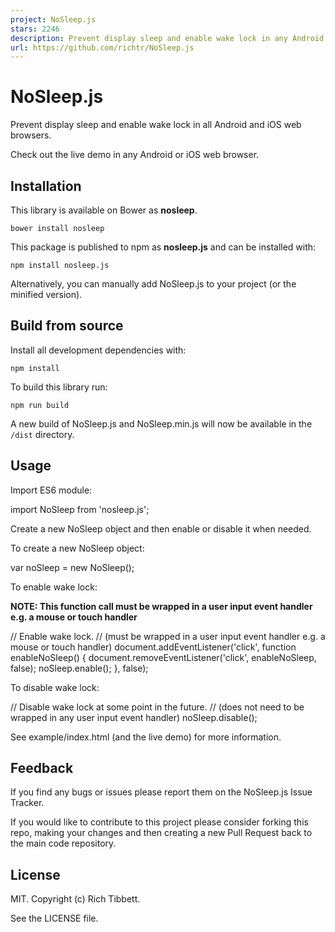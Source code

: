 ```yaml
---
project: NoSleep.js
stars: 2246
description: Prevent display sleep and enable wake lock in any Android or iOS web browser.
url: https://github.com/richtr/NoSleep.js
---
```


NoSleep.js
==========

Prevent display sleep and enable wake lock in all Android and iOS web browsers.

Check out the live demo in any Android or iOS web browser.

Installation
------------

This library is available on Bower as **nosleep**.

`bower install nosleep`

This package is published to npm as **nosleep.js** and can be installed with:

`npm install nosleep.js`

Alternatively, you can manually add NoSleep.js to your project (or the minified version).

Build from source
-----------------

Install all development dependencies with:

`npm install`

To build this library run:

`npm run build`

A new build of NoSleep.js and NoSleep.min.js will now be available in the `/dist` directory.

Usage
-----

Import ES6 module:

import NoSleep from 'nosleep.js';

Create a new NoSleep object and then enable or disable it when needed.

To create a new NoSleep object:

var noSleep \= new NoSleep();

To enable wake lock:

**NOTE: This function call must be wrapped in a user input event handler e.g. a mouse or touch handler**

// Enable wake lock.
// (must be wrapped in a user input event handler e.g. a mouse or touch handler)
document.addEventListener('click', function enableNoSleep() {
  document.removeEventListener('click', enableNoSleep, false);
  noSleep.enable();
}, false);

To disable wake lock:

// Disable wake lock at some point in the future.
// (does not need to be wrapped in any user input event handler)
noSleep.disable();

See example/index.html (and the live demo) for more information.

Feedback
--------

If you find any bugs or issues please report them on the NoSleep.js Issue Tracker.

If you would like to contribute to this project please consider forking this repo, making your changes and then creating a new Pull Request back to the main code repository.

License
-------

MIT. Copyright (c) Rich Tibbett.

See the LICENSE file.
